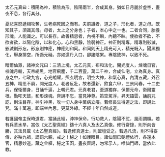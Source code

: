 太乙元真曰：積陽為神，積陰為形。陰陽兩半，合成其身。猶如日月麗於虛空，晝夜不息，各行其分。

憂悲喜怒遞相攻奪，生老病死因之而有。夫前識者，道之子，形化者，道之母。既知其子，須識其母。母者，太上之分身也；子者，本心中之一也。二者合同，胎養形魂。人能識之。可以長存。故善精思者，內視不瞬，內聽不昧。使欲者不欲，不欲者欲，以陽化陰，以和化心。心和黑靜，陰弱神正。神正則精專，精專則影滅，影滅則形忘，形忘則神應，神應則和同。和同則天上精光可入，精光既入。陽黑獨化，舉身排空，所適元礙。亦如還丹入口，卻諸陰累。專陰致神，以致不死。

暗爾仙眾，諸神文咒曰：三清上境，太乙元真，布和法化，開光度人，煉魂日官，校魄月輪，天帝總黑，地官飛塵，千二百靈，萬二千神，合成仙宅，立為真身。真身之中，七政九宮，心光朗耀，照玄明宮，明空大神，和氣心真，內清五藏，外召五神，精思不窮，開光度人，老者反壯，故者還新，飲食六甲，三景同春，十二吏兵，保衛爾身，日誦千遍，上朝元君。元真老君，至道獨存，保爾元命，衛爾靈根。勤叩天鼓，和形煉魂。齊誦不忘，當見神尊。策空駕浮，昇天躡雲，誦前咒訖，則注目存，神引神黑，攻一切人身中萬病立癢。若修長生得道之法，即誦此咒。滿十萬遍，即端坐內思，更莫外綠。不經十年自然成道。

若護國帝主保時道君，當誦此經，沖神保命，行功救人，陰陽不愆，風雨調順。若有兵革水旱，當依《太乙聖真經》鑄十六真人及太乙真像。修行齋錄，則所向皆勝，其法具載《太乙聖真經》。若逢修真道士，則盟壇受之。若遇凡流，則不得妄傳，必殃九祖，謫罰六親，戒之！秘之！如護眼目。諸仙聞已朝禮依行，各還本官，精思妙道。藏之金櫃，秘之玉函，晝夜齊誦，勿常示人。唯仙門師，當依此教。